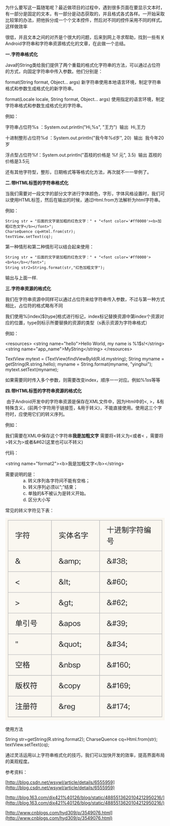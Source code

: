 为什么要写这一篇随笔呢？最近做项目的过程中，遇到很多页面在要显示文本时，有一部分是固定的文本，有一部分是动态获取的，并且格式各式各样。一开始采取比较笨的办法，把他拆分成一个个文本控件，然后对不同的控件采用不同的样式。这样做效率

很低，并且文本之间的对齐是个很大的问题，后来到网上寻求帮助，找到一些有关Android字符串和字符串资源格式化的文章，在此做一个总结。

**一.字符串格式化**

Java的String类给我们提供了两个重载的格式化字符串的方法，可以通过占位符的方式，向固定字符串中传入参数。他们分别是：

format(String format, Object... args) 新字符串使用本地语言环境，制定字符串格式和参数生成格式化的新字符串。

format(Locale locale, String format, Object... args) 使用指定的语言环境，制定字符串格式和参数生成格式化的字符串。

例如：

字符串占位符%s ：System.out.println("Hi,%s", "王力")  输出  Hi,王力

十进制整形占位符%d ：System.out.println("我今年%d岁", 20)  输出  我今年20岁

浮点型占位符%f：System.out.println("荔枝的价格是 %f 元", 3.5)  输出 荔枝的价格是3.5元

还有其他字符型，整形，日期格式等等格式化方法，再次就不一一举例了。

**二.带HTML标签的字符串格式化**

当我们需要对一段文字的部分文字进行字体颜色，字形，字体风格设置时，我们可以使用HTML标签，然后在输出的时候，通过Html.from方法解析为html字符串。

例如：
```
String str = "后面的文字是加粗的红色文字：" + "<font color='#ff0000'><b>加粗红色文字</b></font>";
CharseQuence cq=Html.from(str);
textView.setText(cq);
```

第一种情形和第二种情形可以结合起来使用：
```
String str = "后面的文字是加粗的红色文字：" + "<font color='#ff0000'><b>%s</b></font>";
String str2=String.format(str,"红色加粗文字");
```
输出与上面一样.

**三.字符串资源的格式化**

我们在字符串资源中同样可以通过占位符来给字符串传入参数，不过与第一种方式相比，占位符的格式略有不同

我们使用%\[index\]$\[type\]格式进行标记，index标记替换资源中第index个资源对应的位置，type则标示所要替换的资源的类型（s表示资源为字符串格式）

例如：

<?xml version="1.0" encoding="utf-8"?>
<resources\>
    <string name\="hello"\>Hello World, my name is %1$s!</string\>
    <string name\="app\_name"\>MyString</string\>
</resources\>

TextView mytext = (TextView)findViewById(R.id.mystring);
String myname \= getString(R.string.hello);
myname \= String.format(myname, "yinghui");
mytext.setText(myname);

如果需要同时传入多个参数，则需要改变index，顺序一一对应。例如%1$s  %2$s等等

**四.带HTML标签的字符串资源的格式化**

 由于Android开发中的字符串资源是保存在XML文件中，因为Html中的<, >，&有特殊含义，(前两个字符用于链接签，&用于转义)，不能直接使用。使用这三个字符时，应使用它们的转义序列。

例如：

我们需要在XML中保存这个字符串<b>我是加粗文字</b> 需要将<转义为&lt;或者&#60; ，需要将>转义为&gt;或者&#62(这里也可以不转义)

代码：

<string name\="format2"\>&lt;b&gt;我是加粗文字&lt;/b&gt;</string\>

需要说明的是：  
　　　　a. 转义序列各字符间不能有空格；  
　　　　b. 转义序列必须以“;”结束；  
　　　　c. 单独的&不被认为是转义开始。  
　　　　d. 区分大小写　

常见的转义字符见下表：

![UUK2Bc](https://raw.githubusercontent.com/foezzy/pics/master/uPic/UUK2Bc.png)

使用方法

String str=getString(R.string.format2);
CharseQuence cq\=Html.from(str);
textView.setText(cq);

通过灵活运用以上字符串格式化的技巧，我们可以加快开发的效率，提高界面布局的美观程度。

参考资料：

[http://blog.csdn.net/wsywl/article/details/6555959](http://blog.csdn.net/wsywl/article/details/6555959)

[http://blog.163.com/djx421%40126/blog/static/4885513620104212950216/](http://blog.163.com/djx421%40126/blog/static/4885513620104212950216/)

[http://www.cnblogs.com/hyd309/p/3549076.html](http://www.cnblogs.com/hyd309/p/3549076.html)

